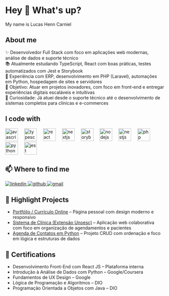 <h1 align="left">Hey 👋 What's up?</h1>

<p align="left">My name is Lucas Henn Carniel</p>

###

<h2 align="left">About me</h2>

<p align="left">
  ✨ Desenvolvedor Full Stack com foco em aplicações web modernas, análise de dados e suporte técnico<br>
  📚 Atualmente estudando TypeScript, React com boas práticas, testes automatizados com Jest e Storybook<br>
  💼 Experiência com ERP, desenvolvimento em PHP (Laravel), automações em Python, hospedagem de sites e servidores<br>
  🎯 Objetivo: Atuar em projetos inovadores, com foco em front-end e entregar experiências digitais escaláveis e intuitivas<br>
  🎲 Curiosidade: Já atuei desde o suporte técnico até o desenvolvimento de sistemas completos para clínicas e e-commerces
</p>

###

<h2 align="left">I code with</h2>

<div align="left">
  <img src="https://cdn.jsdelivr.net/gh/devicons/devicon/icons/javascript/javascript-original.svg" height="40" alt="javascript logo" />
  <img width="12" />
  <img src="https://cdn.jsdelivr.net/gh/devicons/devicon/icons/typescript/typescript-original.svg" height="40" alt="typescript logo" />
  <img width="12" />
  <img src="https://cdn.jsdelivr.net/gh/devicons/devicon/icons/react/react-original.svg" height="40" alt="react logo" />
  <img width="12" />
  <img src="https://cdn.jsdelivr.net/gh/devicons/devicon/icons/nextjs/nextjs-original.svg" height="40" alt="nextjs logo" />
  <img width="12" />
  <img src="https://cdn.jsdelivr.net/gh/devicons/devicon/icons/storybook/storybook-original.svg" height="40" alt="storybook logo" />
  <img width="12" />
  <img src="https://cdn.jsdelivr.net/gh/devicons/devicon/icons/nodejs/nodejs-original.svg" height="40" alt="nodejs logo" />
  <img width="12" />
  <img src="https://cdn.jsdelivr.net/gh/devicons/devicon/icons/nestjs/nestjs-original.svg" height="40" alt="nestjs logo" />
  <img width="12" />
  <img src="https://cdn.jsdelivr.net/gh/devicons/devicon/icons/php/php-original.svg" height="40" alt="php logo" />
  <img width="12" />
  <img src="https://cdn.jsdelivr.net/gh/devicons/devicon/icons/python/python-original.svg" height="40" alt="python logo" />
  <img width="12" />
  <img src="https://cdn.jsdelivr.net/gh/devicons/devicon/icons/jest/jest-plain.svg" height="40" alt="jest logo" />
</div>

###

<h2 align="left">📫 Where to find me</h2>

<p align="left">
  <a href="https://www.linkedin.com/in/lucas-henn-5a9212292/" target="_blank">
    <img src="https://img.shields.io/badge/LinkedIn-0077B5?style=flat&logo=linkedin&logoColor=white" alt="linkedin" />
  </a>
  <a href="https://github.com/LucasHennCarniel" target="_blank">
    <img src="https://img.shields.io/badge/GitHub-100000?style=flat&logo=github&logoColor=white" alt="github" />
  </a>
  <a href="mailto:lucashenn235@gmail.com" target="_blank">
    <img src="https://img.shields.io/badge/Gmail-D14836?style=flat&logo=gmail&logoColor=white" alt="gmail" />
  </a>
</p>

###

<h2 align="left">🚀 Highlight Projects</h2>

<ul>
  <li><a href="https://lucashenncarniel.github.io/" target="_blank">Portfólio / Currículo Online</a> – Página pessoal com design moderno e responsivo</li>
  <li><a href="https://github.com/LucasHennCarniel/sistema-clinica" target="_blank">Sistema de Clínica (Extensão Unoesc)</a> – Aplicação web colaborativa com foco em organização de agendamentos e pacientes</li>
  <li><a href="https://github.com/LucasHennCarniel/agenda-contatos-python" target="_blank">Agenda de Contatos em Python</a> – Projeto CRUD com ordenação e foco em lógica e estruturas de dados</li>
</ul>

###

<h2 align="left">📜 Certifications</h2>

<ul>
  <li>Desenvolvimento Front-End com React JS – Plataforma interna</li>
  <li>Introdução à Análise de Dados com Python – Google/Coursera</li>
  <li>Fundamentos de UX Design – Google</li>
  <li>Lógica de Programação e Algoritmos – DIO</li>
  <li>Programação Orientada a Objetos com Java – DIO</li>
</ul>
